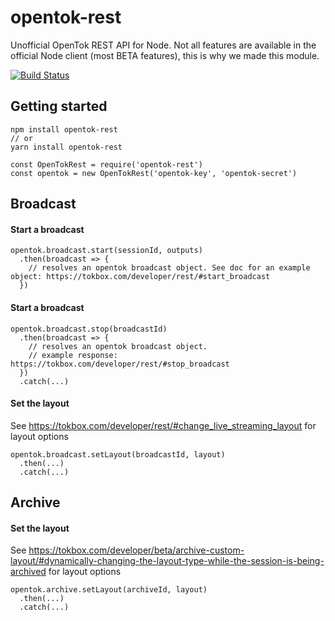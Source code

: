 # opentok-rest
Unofficial OpenTok REST API for Node. Not all features are available in the official Node client (most BETA features), this is why we made this module.

[![Build Status](https://travis-ci.org/mcassagnes/opentok-rest.svg?branch=master)](https://travis-ci.org/mcassagnes/opentok-rest)

## Getting started
```
npm install opentok-rest
// or
yarn install opentok-rest
```

```
const OpenTokRest = require('opentok-rest')
const opentok = new OpenTokRest('opentok-key', 'opentok-secret')
```

## Broadcast

#### Start a broadcast
```
opentok.broadcast.start(sessionId, outputs)
  .then(broadcast => {
    // resolves an opentok broadcast object. See doc for an example object: https://tokbox.com/developer/rest/#start_broadcast
  })
```

#### Start a broadcast
```
opentok.broadcast.stop(broadcastId)
  .then(broadcast => {
    // resolves an opentok broadcast object.
    // example response: https://tokbox.com/developer/rest/#stop_broadcast
  })
  .catch(...)
```

#### Set the layout
See https://tokbox.com/developer/rest/#change_live_streaming_layout for layout options
```
opentok.broadcast.setLayout(broadcastId, layout)
  .then(...)
  .catch(...)
```

## Archive

#### Set the layout
See https://tokbox.com/developer/beta/archive-custom-layout/#dynamically-changing-the-layout-type-while-the-session-is-being-archived for layout options
```
opentok.archive.setLayout(archiveId, layout)
  .then(...)
  .catch(...)
```
